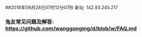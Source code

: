 ##2018年09月28日07时12分07秒 新址: 142.93.245.217
### 兔友常见问题及解答: https://github.com/wanggonging/d/blob/w/FAQ.md
